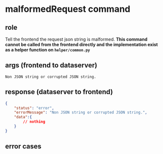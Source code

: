 # malformedRequest command
## role
 Tell the frontend the request json string is malformed. **This command cannot be called from the frontend directly and the implementation exist as a helper function on ```helper/common.py```**

## args (frontend to dataserver)
```
Non JSON string or corrupted JSON string.
```

## response (dataserver to frontend)
```json
{
    "status": "error",
    "errorMessage": "Non JSON string or corrupted JSON string.",
    "data":{
        // nothing
    }
}
```

## error cases



